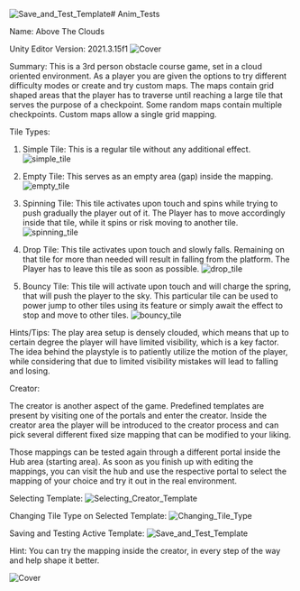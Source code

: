 ![Save_and_Test_Template](https://github.com/matamike/AboveTheClouds/assets/55056883/2a8f54ea-1cab-439d-b458-cdfea8c5d8fe)# Anim_Tests

Name: Above The Clouds

Unity Editor Version: 2021.3.15f1
![Cover](https://github.com/matamike/AboveTheClouds/assets/55056883/90a467e0-2d5c-4a75-b329-c2c849a5c9fd)

Summary: This is a 3rd person obstacle course game, set in a cloud oriented environment.
As a player you are given the options to try different difficulty modes or create and try custom maps.
The maps contain grid shaped areas that the player has to traverse until reaching a large tile that serves the purpose of a checkpoint.
Some random maps contain multiple checkpoints. Custom maps allow a single grid mapping.




Tile Types: 

1) Simple Tile: This is a regular tile without any additional effect.
   ![simple_tile](https://github.com/matamike/AboveTheClouds/assets/55056883/ade1a266-9998-4543-b059-b209e42c1cc2)

2) Empty Tile: This serves as an empty area (gap) inside the mapping.
   ![empty_tile](https://github.com/matamike/AboveTheClouds/assets/55056883/137a8609-f74c-40d7-ad24-889af46e95a4)

3) Spinning Tile: This tile activates upon touch and spins while trying to push gradually the player out of it.
   The Player has to move accordingly inside that tile, while it spins or risk moving to another tile.
   ![spinning_tile](https://github.com/matamike/AboveTheClouds/assets/55056883/a8786a31-6881-454f-acde-d0087fe160c1)

4) Drop Tile: This tile activates upon touch and slowly falls. Remaining on that tile for more than needed will result in falling from the platform.
   The Player has to leave this tile as soon as possible.
   ![drop_tile](https://github.com/matamike/AboveTheClouds/assets/55056883/80a12064-8a9d-4bcd-9464-92e6f44b0e44)

5) Bouncy Tile: This tile will activate upon touch and will charge the spring, that will push the player to the sky.
   This particular tile can be used to power jump to other tiles using its feature or simply await the effect to stop and move to other tiles.
   ![bouncy_tile](https://github.com/matamike/AboveTheClouds/assets/55056883/313e1483-e5ce-41b8-9db0-48b25e42cb75)


   
Hints/Tips: The play area setup is densely clouded, which means that up to certain degree the player will have limited visibility, which is a key factor.
            The idea behind the playstyle is to patiently utilize the motion of the player, while considering that due to limited visibility mistakes will
            lead to falling and losing.




Creator:

The creator is another aspect of the game. Predefined templates are present by visiting one of the portals and enter the creator.
Inside the creator area the player will be introduced to the creator process and can pick several different fixed size mapping that can be modified to your liking.

Those mappings can be tested again through a different portal inside the Hub area (starting area). 
As soon as you finish up with editing the mappings, you can visit the hub
and use the respective portal to select the mapping of your choice and try it out in the real environment.

   Selecting Template:
   ![Selecting_Creator_Template](https://github.com/matamike/AboveTheClouds/assets/55056883/35dac354-1670-49cb-a119-da6f038a7026)

   Changing Tile Type on Selected Template:
   ![Changing_Tile_Type](https://github.com/matamike/AboveTheClouds/assets/55056883/a1a6a212-c4b0-455a-8949-058a20e93c7c)

   Saving and Testing Active Template:
   ![Save_and_Test_Template](https://github.com/matamike/AboveTheClouds/assets/55056883/85624af8-08a5-44d8-9003-f97619cccb07)
   
Hint: You can try the mapping inside the creator, in every step of the way and help shape it better.


![Cover](https://github.com/matamike/AboveTheClouds/assets/55056883/90a467e0-2d5c-4a75-b329-c2c849a5c9fd)
